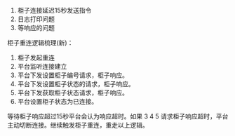 1. 柜子连接延迟15秒发送指令
2.  日志打印问题
3.  等响应的问题



柜子重连逻辑梳理(新)：

1. 柜子发起重连
2. 平台监听连接建立
3. 平台下发设置柜子编号请求，柜子响应。
4.  平台下发设置柜子状态的请求，柜子响应。
5. 平台下发获取柜子状态请求，柜子响应。
6. 平台设置柜子状态为已连接。

等待柜子响应超过15秒平台会认为响应超时。如果 3 4 5 请求柜子响应超时，平台主动切断连接。继续触发柜子重连，重走以上逻辑。